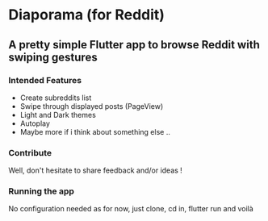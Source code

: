 # Diaporama (for Reddit)

## A pretty simple Flutter app to browse Reddit with swiping gestures

### Intended Features
* Create subreddits list
* Swipe through displayed posts (PageView)
* Light and Dark themes
* Autoplay
* Maybe more if i think about something else ..

### Contribute
Well, don't hesitate to share feedback and/or ideas !

### Running the app
No configuration needed as for now, just clone, cd in, flutter run and voilà 